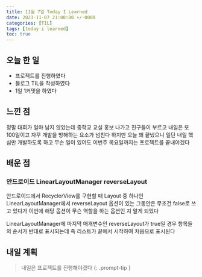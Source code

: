 ```yaml
---
title: 11월 7일 Today I Learned
date: 2023-11-07 21:00:00 +/-0000
categories: [TIL]
tags: [today i learned]
toc: true
---
```


## 오늘 한 일

* 프로젝트를 진행하였다
* 블로그 TIL을 작성하였다
* 1일 1커밋을 하였다

## 느낀 점

정말 대회가 얼마 남지 않았는데 중학교 교실 홍보 나가고 친구들이 부르고 내일은 또 100일이고 자꾸 개발을 방해하는 요소가 넘친다 하지만 오늘 꽤 끝냈으니 일단 내일 핵심만 개발하도록 하고 무슨 일이 있어도 이번주 목요일까지는 프로젝트를 끝내야겠다

## 배운 점

### 안드로이드 LinearLayoutManager reverseLayout

안드로이드에서 RecyclerView를 구현할 때 Layout 중 하나인 LinearLayoutManager에서 reverseLayout 옵션이 있는 그동안은 무조건 false로 쓰고 있다가 이번에 해당 옵션이 무슨 역할을 하는 옵션인 지 알게 되었다

LinearLayoutManager에 마지막 매개변수인 reverseLayout가 true일 경우 항목들의 순서가 반대로 표시되는데 즉 리스트가 끝에서 시작하여 처음으로 표시된다

## 내일 계획

> 내일은 프로젝트를 진행해야겠다
{: .prompt-tip }


